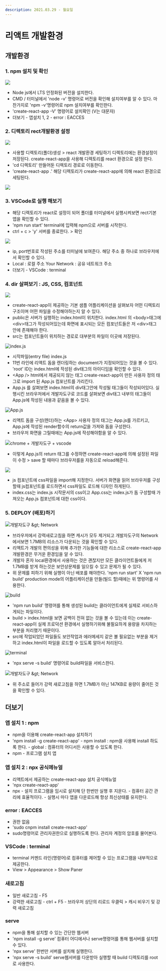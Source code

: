 ```yaml
---
description: 2021.03.29 - 월요일
---
```


# 리액트 개발환경

## 개발환경

### 1. npm 설치 및 확인

![](../../.gitbook/assets/1%20%28133%29.png)

* Node js에서 LTS 안정화된 버전을 설치한다.
* CMD / 터미널에서 'node -v' 명령어로 버전을 확인해 설치여부를 알 수 있다. 마찬가지로 'npm -v'명령어로 npm 설치여부를 확인한다.
* 'create-react-app -V' 명령어로 설치확인 \(V는 대문자\)
* 더보기 - 앱설치 1, 2 - error : EACCES

### 2. 디렉토리 rect개발환경 설정

![](../../.gitbook/assets/2%20%28108%29.png)

* 사용할 디렉토리\(폴더\)생성 &gt; react 개발환경 세팅하기 디렉토리에는 환경설정이 저장된다. create-react-app을 사용해 디렉토리를  react 환경으로 설정 한다.
* 'cd 디렉토리' 만들어둔 디렉토리 경로로 이동한다.
* 'create-react-app .' 해당 디렉토리가 create-react-app에 의해 react 환경으로 세팅된다.

![](../../.gitbook/assets/3%20%2882%29.png)

### 3. VSCode로 실행 해보기

* 해당 디렉토리가 react로 설정이 되어 폴더를 터미널에서 실행시켜보면  rect기본 앱을 확인할 수 있다.
* 'npm run start' terminal에 입력해 npm으로 서버를 시작한다.
* ctrl + c &gt; 'y' 서버를 종료한다. &gt; 확인

![](../../.gitbook/assets/2%20%28109%29.png)

* ip, port번호로 작성된 주소를 터미널에 보여준다. 해당 주소 중 하나로 브라우저에서 확인할 수 있다.
* Local : 로컬 주소 Your Network : 공유 네트워크 주소
* 더보기 - VSCode : terminal

### 4. dir 살펴보기 : JS, CSS, 컴포넌트

![](../../.gitbook/assets/1%20%28136%29.png)

* create-react-app이 제공하는 기본 샘플 어플리케이션을 살펴보자 어떤 디렉토리 구조이며 어떤 파일을 수정해야하는지 알 수 있다.
* public은 서버가 실행하는 index.html이 위치한다. index.html 의 &lt;body&gt;태그에 &lt;div&gt;태그가 작성되어있는데 화면에 표시되는 모든 컴포넌트들은 저 &lt;div&gt;태그 안에 존재해야 한다.
* src는 컴포넌트들이 위치하는 경로로 대부분의 파일이 이곳에 저장된다.

![index.js](../../.gitbook/assets/3%20%2883%29.png)

* 시작파일\(entry file\) index.js
* 11번 라인에 리액트 돔을 렌더링하는 document가 지정되어있는 것을 볼 수 있다. 'root' ID는 index.html에 작성된 div태그의 아이디임을 확인할 수 있다.
* &lt;App /&gt; html에서 제공되지 않는 태그 create-react-app이 만든 사용자 정의 태그로 import 된 App.js 컴포넌트를 가리킨다.
* App.js 를 살펴보면 index.html의 div태그안에 작성될 태그들이 작성되어있다. 실행시킨 브라우저에서 개발자도구로 코드를 살펴보면 div태그 내부의 태그들이 App.js에 작성된 내용과 같음을 볼 수 있다.

![App.js](../../.gitbook/assets/2%20%28106%29.png)

* 리액트 돔을 구성\(렌더\)하는 &lt;App&gt; 사용자 정의 태그는 App.js를 가르키고, App.js에 작성된 render함수의 return값을 가져와 돔을 구성한다.
* 브라우저 화면을 그릴때에는  App.js에 작성해야함을 알 수 있다.

![chrome + &#xAC1C;&#xBC1C;&#xC790;&#xB3C4;&#xAD6C; + vscode](../../.gitbook/assets/1%20%28132%29.png)

* 이렇게 App.js의 return 태그를 수정하면 create-react-app에 의해 설정된 파일이 수정 &gt; save 할 때마다 브라우저를을 자동으로 reload해준다.

![](../../.gitbook/assets/1%20%28135%29.png)

* js 컴포넌트에 css파일을 import해 지정한다. 서버가 화면을 읽어 브라우저를 구성할때 js컴포넌트를 로드하면서 css파일도 로드해 디자인 하게된다.
* index.css는 index.js 시작문서의 css이고 App.css는 index.js가 돔 구성할때 가져오는 App.js 컴포넌트에 대한 css이다.

### 5. DEPLOY \(배포\)하기

![&#xAC1C;&#xBC1C;&#xC790;&#xB3C4;&#xAD6C; &amp;gt; Network](../../.gitbook/assets/2%20%28107%29.png)

* 브라우저에서 강력새로고침을 하면 캐시가 모두 제거되‌고 개발자도구의 Network에서보면 1.7MB의 리소스가 다운되는 것을 확인할 수 있다.
* 리액트가 개발의 편의성을 위해 추가한 기능들에 대한 리소스로 create-react-app 개발환경은 무거운 환경임을 알 수 있다.
* 개발자 혼자 local환경에서 사용하는 것은 괜찮지만 모든 클라이언트들에게 저 1.7MB를 받게 하는것은 보안상문제를 일으킬 수 있고 문제가 될 수 있다.
* 위 문제를 피하기 위해 실행이 아닌 배포를 해야한다. 'npm run start' X 'npm run build' production mode의 어플리케이션을 만들\(빌드 할\)때에는 위 명령어를 사용한다.

![build](../../.gitbook/assets/1%20%28138%29.png)

* 'npm run build' 명령어를 통해 생성된 build는 클라이언트에게 실제로 서비스하게되는 파일이다.
* build &gt; index.html을 보면 공백이 전혀 없는 것을 볼 수 있는데 이는 create-react-app이 실제 프로덕션 환경에서 실행하기위해 불필요하게 용량을 차지하는 부분을 처리했기 때문이다. 
* src에 작업되었던 파일들도 보안작업과 에러메세지 같은 볼 필요없는 부분을 제거하고 index.html이 파일을 로드할 수 있도록 알아서 처리된다.

![terminal](../../.gitbook/assets/1%20%28134%29.png)

* 'npx serve -s build' 명령어로 build파일을 서비스한다.

![&#xAC1C;&#xBC1C;&#xC790;&#xB3C4;&#xAD6C; &amp;gt; Network](../../.gitbook/assets/2%20%28110%29.png)

* 위 주소로 들어가 강력 새로고침을 하면 1.7MB가 아닌 147KB로 용량이 줄어든 것을 확인할 수 있다.

## 더보기

### 앱 설치 1 : npm

* npm을 이용해 create-react-app 설치하기
* 'npm install -g create-react-app' - npm install : npm을 사용해 install 하도록 한다. - global : 컴퓨터의 어디서든 사용할 수 있도록 한다.
* npm - 프로그램 설치 앱

### 앱 설치 2 : npx 공식메뉴얼

* 리액트에서 제공하는 create-react-app 설치 공식메뉴얼
* 'npx create-react-app'
* npx  - 설치 프로그램을 임시로 설치해 단 한번만 실행 후 지운다. - 컴퓨터 공간 관리에 효율적이다. - 실행시 마다 앱을 다운로드해 항상 최신상태를 유지한다.

### error : EACCES

* 권한 없음
* 'sudo cnpm install create-react-app'
* sudo명령어로 관리자권한으로 실행하도록 한다. 관리자 계정의 암호를 물어본다.

### VSCode : terminal

* terminal 커멘드 라인\(명령어\)로 컴퓨터를 제어할 수 있는 프로그램을 내부적으로 제공한다.
* View &gt; Appearance &gt; Show Paner

### 새로고침

* 일반 새로고침 - F5
* 강력한 새로고침 - ctrl + F5 - 브라우저 상단의 리로드 우클릭 &gt; 캐시 비우기 및 강력 새로고침

### serve

* npm을 통해 설치할 수 있는 간단한 웹서버
* 'npm install -g serve' 컴퓨터 어디에서나 serve명령어를 통해 웹서버를 설치할 수 있다.
* 'npx serve' 한번만 서버를 설치해 실행한다.
* 'npx serve -s build' serve웹서버를 다운받아 실행할 때 build 디렉토리를 root로 사용한다. 

